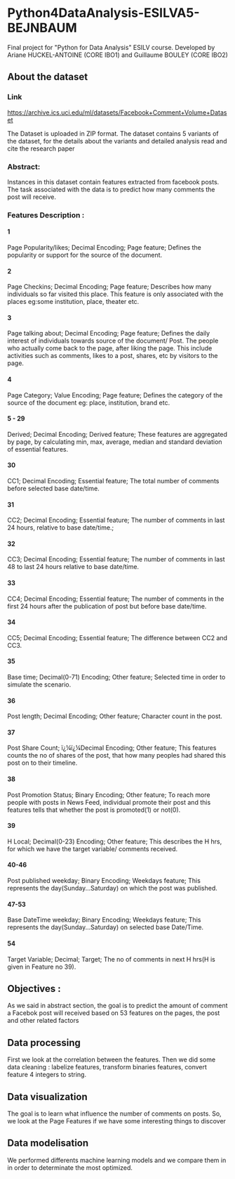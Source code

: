 # Python4DataAnalysis-ESILVA5-BEJNBAUM
Final project for "Python for Data Analysis" ESILV course. Developed by Ariane HUCKEL-ANTOINE (CORE IBO1) and Guillaume BOULEY (CORE IBO2)

## About the dataset 
### Link
https://archive.ics.uci.edu/ml/datasets/Facebook+Comment+Volume+Dataset


The Dataset is uploaded in ZIP format. The dataset contains 5 variants of the dataset, for the details about the variants and detailed analysis read and cite the research paper
### Abstract: 
Instances in this dataset contain features extracted from facebook posts. The task associated with the data is to predict how many comments the post will receive.

### Features Description :
#### 1
Page Popularity/likes;
Decimal Encoding;
Page feature;
Defines the popularity or support for the source of the document.
#### 2
Page Checkins;
Decimal Encoding;
Page feature;
Describes how many individuals so far visited this place. This feature is only associated with the places eg:some institution, place, theater etc.
#### 3
Page talking about;
Decimal Encoding;
Page feature;
Defines the daily interest of individuals towards source of the document/ Post. The people who actually come back to the page, after liking the page. This include activities such as comments, likes to a post, shares, etc by visitors to the page.
#### 4
Page Category;
Value Encoding;
Page feature;
Defines the category of the source of the document eg: place, institution, brand etc.
#### 5 - 29
Derived;
Decimal Encoding;
Derived feature;
These features are aggregated by page, by calculating min, max, average, median and standard deviation of essential features.
#### 30
CC1;
Decimal Encoding;
Essential feature;
The total number of comments before selected base date/time.

#### 31
CC2;
Decimal Encoding;
Essential feature;
The number of comments in last 24 hours, relative to base date/time.;

#### 32
CC3;
Decimal Encoding;
Essential feature;
The number of comments in last 48 to last 24 hours relative to base date/time.

#### 33
CC4;
Decimal Encoding;
Essential feature;
The number of comments in the first 24 hours after the publication of post but before base date/time.

#### 34
CC5;
Decimal Encoding;
Essential feature;
The difference between CC2 and CC3.

#### 35
Base time;
Decimal(0-71) Encoding;
Other feature;
Selected time in order to simulate the scenario.

#### 36
Post length;
Decimal Encoding;
Other feature;
Character count in the post.

#### 37
Post Share Count;
ï¿¼ï¿¼Decimal Encoding;
Other feature;
This features counts the no of shares of the post, that how many peoples had shared this post on to their timeline.

#### 38
Post Promotion Status;
Binary Encoding;
Other feature;
To reach more people with posts in News Feed, individual promote their post and this features tells that whether the post is promoted(1) or not(0).

#### 39
H Local;
Decimal(0-23) Encoding;
Other feature;
This describes the H hrs, for which we have the target variable/ comments received.

#### 40-46
Post published weekday;
Binary Encoding;
Weekdays feature;
This represents the day(Sunday...Saturday) on which the post was published.

#### 47-53
Base DateTime weekday;
Binary Encoding;
Weekdays feature;
This represents the day(Sunday...Saturday) on selected base Date/Time.

#### 54
Target Variable;
Decimal;
Target;
The no of comments in next H hrs(H is given in Feature no 39).

## Objectives :
As we said in abstract section, the goal is to predict the amount of comment a Facebok post will received based on 53 features on the pages, the post and other related factors

## Data processing 
First we look at the correlation between the features. Then we did some data cleaning : labelize features, transform binaries features, convert feature 4 integers to string.

## Data visualization
The goal is to learn what influence the number of comments on posts. So, we look at the Page Features if we have some interesting things to discover

## Data modelisation
We performed differents machine learning models and we compare them in in order to determinate the most optimized.

